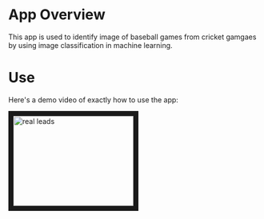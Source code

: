 # App Overview

This app is used to identify image of baseball games from cricket gamgaes by using image classification in machine learning. 


# Use
Here's a demo video of exactly how to use the app:

<a href="https://youtu.be/okR6wXTblYY" target="_blank"><img src="http://img.youtube.com/vi/okR6wXTblYY/0.jpg"
alt="real leads" width="240" height="180" border="10" /></a>


